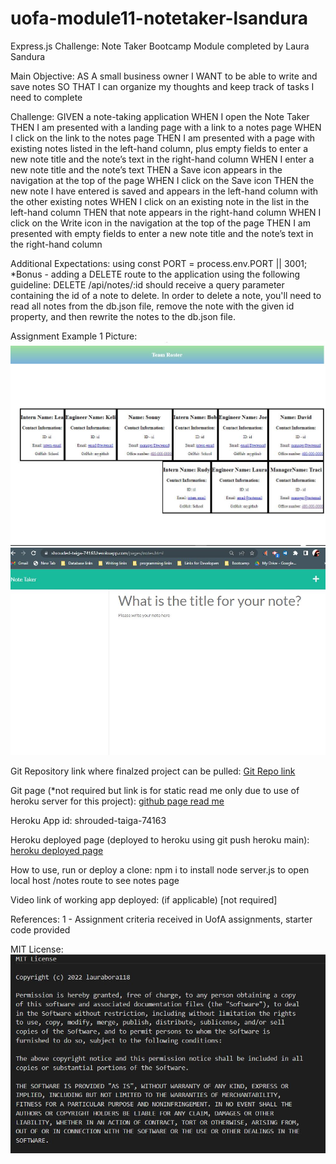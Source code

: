 # uofa-module11-notetaker-lsandura
Express.js Challenge: Note Taker Bootcamp Module completed by Laura Sandura

Main Objective: 
AS A small business owner
I WANT to be able to write and save notes
SO THAT I can organize my thoughts and keep track of tasks I need to complete

Challenge: 
GIVEN a note-taking application
WHEN I open the Note Taker
THEN I am presented with a landing page with a link to a notes page
WHEN I click on the link to the notes page
THEN I am presented with a page with existing notes listed in the left-hand column, plus empty fields to enter a new note title and the note’s text in the right-hand column
WHEN I enter a new note title and the note’s text
THEN a Save icon appears in the navigation at the top of the page
WHEN I click on the Save icon
THEN the new note I have entered is saved and appears in the left-hand column with the other existing notes
WHEN I click on an existing note in the list in the left-hand column
THEN that note appears in the right-hand column
WHEN I click on the Write icon in the navigation at the top of the page
THEN I am presented with empty fields to enter a new note title and the note’s text in the right-hand column

Additional Expectations:
    using const PORT = process.env.PORT || 3001;
    *Bonus - adding a DELETE route to the application using the following guideline: DELETE /api/notes/:id should receive a query parameter containing the id of a note to delete. In order to delete a note, you'll need to read all notes from the db.json file, remove the note with the given id property, and then rewrite the notes to the db.json file.

Assignment Example 1 Picture:    
    ![website home page](public/assets/images/website1.jpg)
    ![website note page](public/assets/images/website2.jpg)
    
Git Repository link where finalzed project can be pulled:
    [Git Repo link](https://github.com/laurabora118/uofa-module11-notetaker-lsandura)  

Git page (*not required but link is for static read me only due to use of heroku server for this project):
    [github page read me](https://github.com/laurabora118/uofa-module11-notetaker-lsandura)

Heroku App id:
    shrouded-taiga-74163

Heroku deployed page (deployed to heroku using git push heroku main):
    [heroku deployed page](https://shrouded-taiga-74163.herokuapp.com/)
    
How to use, run or deploy a clone:
    npm i to install
    node server.js to open local host
    /notes route to see notes page

Video link of working app deployed: (if applicable)
    [not required]

References:
    1 - Assignment criteria received in UofA assignments, starter code provided

MIT License: 
    ![MIT License](./public/assets/images/mit.jpg)
